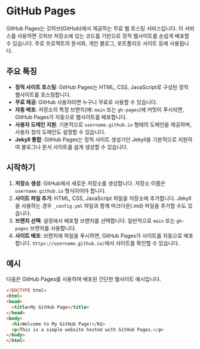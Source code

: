 # GitHub Pages

GitHub Pages는 깃허브(GitHub)에서 제공하는 무료 웹 호스팅 서비스입니다. 이 서비스를 사용하면 깃허브 저장소에 있는 코드를 기반으로 정적 웹사이트를 손쉽게 배포할 수 있습니다. 주로 프로젝트의 문서화, 개인 블로그, 포트폴리오 사이트 등에 사용됩니다.

## 주요 특징

- **정적 사이트 호스팅**: GitHub Pages는 HTML, CSS, JavaScript로 구성된 정적 웹사이트를 호스팅합니다.
- **무료 제공**: GitHub 사용자라면 누구나 무료로 사용할 수 있습니다.
- **자동 배포**: 저장소의 특정 브랜치(예: `main` 또는 `gh-pages`)에 커밋이 푸시되면, GitHub Pages가 자동으로 웹사이트를 배포합니다.
- **사용자 도메인 지원**: 기본적으로 `username.github.io` 형태의 도메인을 제공하며, 사용자 정의 도메인도 설정할 수 있습니다.
- **Jekyll 통합**: GitHub Pages는 정적 사이트 생성기인 Jekyll을 기본적으로 지원하여 블로그나 문서 사이트를 쉽게 생성할 수 있습니다.

## 시작하기

1. **저장소 생성**: GitHub에서 새로운 저장소를 생성합니다. 저장소 이름은 `username.github.io` 형식이어야 합니다.
2. **사이트 파일 추가**: HTML, CSS, JavaScript 파일을 저장소에 추가합니다. Jekyll을 사용하는 경우 `_config.yml` 파일과 함께 마크다운(.md) 파일을 추가할 수도 있습니다.
3. **브랜치 선택**: 설정에서 배포할 브랜치를 선택합니다. 일반적으로 `main` 또는 `gh-pages` 브랜치를 사용합니다.
4. **사이트 배포**: 브랜치에 파일을 푸시하면, GitHub Pages가 사이트를 자동으로 배포합니다. `https://username.github.io/`에서 사이트를 확인할 수 있습니다.

## 예시

다음은 GitHub Pages를 사용하여 배포된 간단한 웹사이트 예시입니다.

```html
<!DOCTYPE html>
<html>
<head>
  <title>My GitHub Page</title>
</head>
<body>
  <h1>Welcome to My GitHub Page!</h1>
  <p>This is a simple website hosted with GitHub Pages.</p>
</body>
</html>
```

